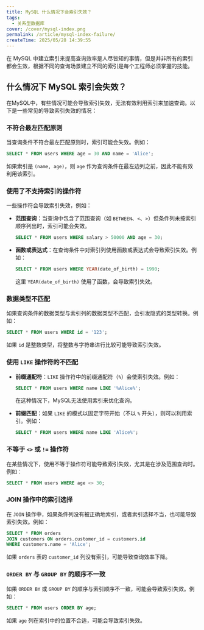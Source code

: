 ```yaml
---
title: MySQL 什么情况下会索引失效？
tags:
  - 关系型数据库
cover: /cover/mysql-index.png
permalink: /article/mysql-index-failure/
createTime: 2025/05/28 14:39:55
---
```

在 MySQL 中建立索引来提高查询效率是人尽皆知的事情，但是并非所有的索引都会生效，根据不同的查询场景建立不同的索引是每个工程师必须掌握的技能。
<!-- more -->

## 什么情况下 MySQL 索引会失效？
在MySQL中，有些情况可能会导致索引失效，无法有效利用索引来加速查询。以下是一些常见的导致索引失效的情况：

### 不符合最左匹配原则
当查询条件不符合最左匹配原则时，索引可能会失效。例如：

```sql
SELECT * FROM users WHERE age = 30 AND name = 'Alice';
```
如果索引是 `(name, age)`，则 `age` 作为查询条件在最左边列之前，因此不能有效利用该索引。

### 使用了不支持索引的操作符
一些操作符会导致索引失效，例如：

- **范围查询**：当查询中包含了范围查询（如 `BETWEEN`、`<`、`>`）但条件列未按索引顺序列出时，索引可能会失效。
  
  ```sql
  SELECT * FROM users WHERE salary > 50000 AND age = 30;
  ```

- **函数或表达式**：在查询条件中对索引列使用函数或表达式会导致索引失效。例如：

  ```sql
  SELECT * FROM users WHERE YEAR(date_of_birth) = 1990;
  ```

  这里 `YEAR(date_of_birth)` 使用了函数，会导致索引失效。

### 数据类型不匹配
如果查询条件的数据类型与索引列的数据类型不匹配，会引发隐式的类型转换。例如：

```sql
SELECT * FROM users WHERE id = '123';
```

如果 `id` 是整数类型，将整数与字符串进行比较可能导致索引失效。

### 使用 `LIKE` 操作符的不匹配

- **前缀通配符**：`LIKE` 操作符中的前缀通配符（`%`）会使索引失效。例如：

  ```sql
  SELECT * FROM users WHERE name LIKE '%Alice%';
  ```

  在这种情况下，MySQL无法使用索引来优化查询。

- **前缀匹配**：如果 `LIKE` 的模式以固定字符开始（不以 `%` 开头），则可以利用索引。例如：

  ```sql
  SELECT * FROM users WHERE name LIKE 'Alice%';
  ```

### 不等于 `<>` 或 `!=` 操作符
在某些情况下，使用不等于操作符可能导致索引失效，尤其是在涉及范围查询时。例如：

```sql
SELECT * FROM users WHERE age <> 30;
```

### JOIN 操作中的索引选择

在 `JOIN` 操作中，如果条件列没有被正确地索引，或者索引选择不当，也可能导致索引失效。例如：

```sql
SELECT * FROM orders
JOIN customers ON orders.customer_id = customers.id
WHERE customers.name = 'Alice';
```

如果 `orders` 表的 `customer_id` 列没有索引，可能导致查询效率下降。

### `ORDER BY` 与 `GROUP BY` 的顺序不一致
如果 `ORDER BY` 或 `GROUP BY` 的顺序与索引顺序不一致，可能会导致索引失效。例如：

```sql
SELECT * FROM users ORDER BY age;
```

如果 `age` 列在索引中的位置不合适，可能会导致索引失效。
